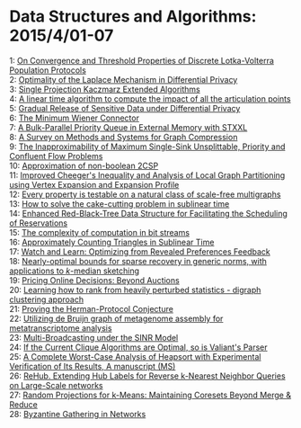 # Data Structures and Algorithms: 2015/4/01-07  
1: [On Convergence and Threshold Properties of Discrete Lotka-Volterra  Population Protocols](https://doi.org/10.48550/arXiv.1503.09168)  
2: [Optimality of the Laplace Mechanism in Differential Privacy](https://doi.org/10.48550/arXiv.1504.00065)  
3: [Single Projection Kaczmarz Extended Algorithms](https://doi.org/10.48550/arXiv.1504.00231)  
4: [A linear time algorithm to compute the impact of all the articulation  points](https://doi.org/10.48550/arXiv.1504.00341)  
5: [Gradual Release of Sensitive Data under Differential Privacy](https://doi.org/10.48550/arXiv.1504.00429)  
6: [The Minimum Wiener Connector](https://doi.org/10.48550/arXiv.1504.00513)  
7: [A Bulk-Parallel Priority Queue in External Memory with STXXL](https://doi.org/10.48550/arXiv.1504.00545)  
8: [A Survey on Methods and Systems for Graph Compression](https://doi.org/10.48550/arXiv.1504.00616)  
9: [The Inapproximability of Maximum Single-Sink Unsplittable, Priority and  Confluent Flow Problems](https://doi.org/10.48550/arXiv.1504.00627)  
10: [Approximation of non-boolean 2CSP](https://doi.org/10.48550/arXiv.1504.00681)  
11: [Improved Cheeger's Inequality and Analysis of Local Graph Partitioning  using Vertex Expansion and Expansion Profile](https://doi.org/10.48550/arXiv.1504.00686)  
12: [Every property is testable on a natural class of scale-free multigraphs](https://doi.org/10.48550/arXiv.1504.00766)  
13: [How to solve the cake-cutting problem in sublinear time](https://doi.org/10.48550/arXiv.1504.00774)  
14: [Enhanced Red-Black-Tree Data Structure for Facilitating the Scheduling  of Reservations](https://doi.org/10.48550/arXiv.1504.00785)  
15: [The complexity of computation in bit streams](https://doi.org/10.48550/arXiv.1504.00834)  
16: [Approximately Counting Triangles in Sublinear Time](https://doi.org/10.48550/arXiv.1504.00954)  
17: [Watch and Learn: Optimizing from Revealed Preferences Feedback](https://doi.org/10.48550/arXiv.1504.01033)  
18: [Nearly-optimal bounds for sparse recovery in generic norms, with  applications to $k$-median sketching](https://doi.org/10.48550/arXiv.1504.01076)  
19: [Pricing Online Decisions: Beyond Auctions](https://doi.org/10.48550/arXiv.1504.01093)  
20: [Learning how to rank from heavily perturbed statistics - digraph  clustering approach](https://doi.org/10.48550/arXiv.1504.01118)  
21: [Proving the Herman-Protocol Conjecture](https://doi.org/10.48550/arXiv.1504.01130)  
22: [Utilizing de Bruijn graph of metagenome assembly for metatranscriptome  analysis](https://doi.org/10.48550/arXiv.1504.01304)  
23: [Multi-Broadcasting under the SINR Model](https://doi.org/10.48550/arXiv.1504.01352)  
24: [If the Current Clique Algorithms are Optimal, so is Valiant's Parser](https://doi.org/10.48550/arXiv.1504.01431)  
25: [A Complete Worst-Case Analysis of Heapsort with Experimental  Verification of Its Results, A manuscript (MS)](https://doi.org/10.48550/arXiv.1504.01459)  
26: [ReHub. Extending Hub Labels for Reverse k-Nearest Neighbor Queries on  Large-Scale networks](https://doi.org/10.48550/arXiv.1504.01497)  
27: [Random Projections for k-Means: Maintaining Coresets Beyond Merge &  Reduce](https://doi.org/10.48550/arXiv.1504.01584)  
28: [Byzantine Gathering in Networks](https://doi.org/10.48550/arXiv.1504.01623)  
